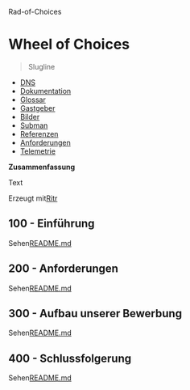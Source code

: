 Rad-of-Choices

# Wheel of Choices

> Slugline

-   [DNS](./DNS.md)
-   [Dokumentation](./DOCUMENTATION.md)
-   [Glossar](./GLOSSARY.md)
-   [Gastgeber](./HOSTS.md)
-   [Bilder](./IMAGES.md)
-   [Subman](./PODMAN.md)
-   [Referenzen](./REFERENCES.md)
-   [Anforderungen](./REQUIREMENTS.md)
-   [Telemetrie](./TELEMETRY.md)

**Zusammenfassung**

Text

Erzeugt mit[Ritr](https://app.rytr.me)

## 100 - Einführung

Sehen[README.md](./100/README.md)

## 200 - Anforderungen

Sehen[README.md](./200/README.md)

## 300 - Aufbau unserer Bewerbung

Sehen[README.md](./300/README.md)

## 400 - Schlussfolgerung

Sehen[README.md](./400/README.md)
